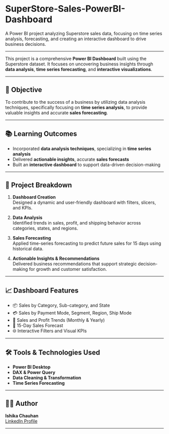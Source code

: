 # SuperStore-Sales-PowerBI-Dashboard
A Power BI project analyzing Superstore sales data, focusing on time series analysis, forecasting, and creating an interactive dashboard to drive business decisions.

---

This project is a comprehensive **Power BI Dashboard** built using the Superstore dataset. It focuses on uncovering business insights through **data analysis**, **time series forecasting**, and **interactive visualizations**.

---

## 🎯 Objective

To contribute to the success of a business by utilizing data analysis techniques, specifically focusing on **time series analysis**, to provide valuable insights and accurate **sales forecasting**.

---

## 📚 Learning Outcomes

- Incorporated **data analysis techniques**, specializing in **time series analysis**
- Delivered **actionable insights**, accurate **sales forecasts**
- Built an **interactive dashboard** to support data-driven decision-making

---

## 🧩 Project Breakdown

1. **Dashboard Creation**  
   Designed a dynamic and user-friendly dashboard with filters, slicers, and KPIs.

2. **Data Analysis**  
   Identified trends in sales, profit, and shipping behavior across categories, states, and regions.

3. **Sales Forecasting**  
   Applied time-series forecasting to predict future sales for 15 days using historical data.

4. **Actionable Insights & Recommendations**  
   Delivered business recommendations that support strategic decision-making for growth and customer satisfaction.

---

## 📈 Dashboard Features

- 📦 Sales by Category, Sub-category, and State  
- 💳 Sales by Payment Mode, Segment, Region, Ship Mode  
- 📅 Sales and Profit Trends (Monthly & Yearly)  
- 🔮 15-Day Sales Forecast  
- 🌐 Interactive Filters and Visual KPIs

---

## 🛠️ Tools & Technologies Used

- **Power BI Desktop**
- **DAX & Power Query**
- **Data Cleaning & Transformation**
- **Time Series Forecasting**

---

## 👩‍💻 Author

**Ishika Chauhan**  
[LinkedIn Profile](https://www.linkedin.com/in/ishika-chauhan-059345281)

---
